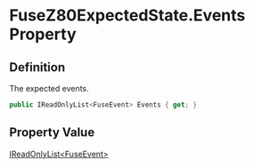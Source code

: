 # FuseZ80ExpectedState.Events Property
## Definition

The expected events.

```c#
public IReadOnlyList<FuseEvent> Events { get; }
```

## Property Value

[IReadOnlyList&lt;FuseEvent&gt;](https://learn.microsoft.com/en-gb/dotnet/api/System.Collections.Generic.IReadOnlyList-1)
